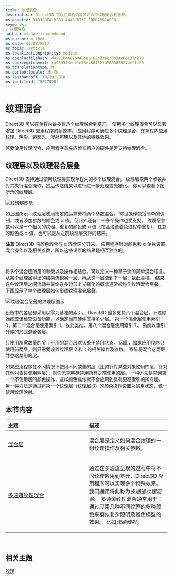 ```yaml
---
title: 纹理混合
description: Direct3D 可以在单程内最多将八个纹理融合到基元。
ms.assetid: 9AD388FA-B2B9-44A9-B73E-EDBD7357ACFB
keywords:
- 纹理混合
author: michaelfromredmond
ms.author: mithom
ms.date: 02/08/2017
ms.topic: article
ms.localizationpriority: medium
ms.openlocfilehash: d4121bd402b048ee6102ed3be30b94a66e274273
ms.sourcegitcommit: ca96031debe1e76d4501621a7680079244ef1c60
ms.translationtype: MT
ms.contentlocale: zh-CN
ms.lasthandoff: 10/30/2018
ms.locfileid: "5817428"
---
```

# <a name="texture-blending"></a>纹理混合


Direct3D 可以在单程内最多将八个纹理融合到基元。 使用多个纹理混合可以显著增加 Direct3D 应用程序的帧速率。 应用程序可通过多个纹理混合，在单程内应用纹理、阴影、镜面光、漫射照明以及其他的特殊效果。

若要使用纹理混合，应用程序首先应检查用户的硬件是否支持纹理混合。

## <a name="span-idtexture-stages-and-the-texture-blending-cascadespanspan-idtexture-stages-and-the-texture-blending-cascadespanspan-idtexture-stages-and-the-texture-blending-cascadespantexture-stages-and-the-texture-blending-cascade"></a><span id="Texture-Stages-and-the-Texture-Blending-Cascade"></span><span id="texture-stages-and-the-texture-blending-cascade"></span><span id="TEXTURE-STAGES-AND-THE-TEXTURE-BLENDING-CASCADE"></span>纹理层以及纹理混合层叠


Direct3D 支持通过使用纹理层实现单程内的多个纹理混合。 纹理层取两个参数并对其执行混合操作，然后传递结果以进行进一步处理或光栅化。 你可以查看下图所示的纹理层。

![纹理层图示](images/texstg.png)

如上图所示，纹理层使用指定的运算符将两个参数混合。 常见操作包括简单的调制，或者添加参数的颜色或 α 值，但此外还有二十多个操作也受支持。 纹理层参数可以是一个相关的纹理、重复的颜色或 α 值（在高洛德着色过程中重复）、任意的颜色或 α 值，也可以是从之前纹理层获得的结果。

**注意** Direct3D 将颜色混合与 α 混合区分开来。 应用程序针对颜色和 α 单独设置混合操作以及相关参数，所以这些设置的结果是相互独立的。

 

将多个混合层所用的参数以及操作相结合，可以定义一种基于流的简单混合语言。 从某个纹理层得出的结果流到另一层，再从这一层流到下一层，依此类推。 结果在各纹理层之间流动并最终在多边形上光栅化的概念通常被称作纹理混合层叠。 下图显示了单个纹理层如何形成纹理混合层叠。

![纹理混合层叠的纹理层图示](images/tcascade.png)

设备中的各层都采用以零为基准的索引。 Direct3D 最多支持八个混合层，不过你始终应该检查设备功能，以确定当前硬件支持多少层。 第一个混合层使用索引 0，第二个混合层使用索引 1，依此类推，第八个混合层使用索引 7。 系统以索引升序的形式混合各层。

只使用所需数量的层；不用的混合层默认处于禁用状态。 因此，如果应用程序只使用前两层，则只需要设置纹理层 0 和 1 的相关操作及参数。 系统将混合这两层并忽略禁用的层。

如果应用程序在不同情况下使用不同数量的层（比如针对某些对象使用四层，针对其他对象只使用两层），则你无需明确禁用所有之前使用的层。 一种方法是禁用第一个不使用层的颜色操作，这样颜色操作就不会应用到具有更高索引的所有层。 另一种方法是通过将第一个纹理层（纹理层 0）的颜色操作设置为禁用状态，统一禁用纹理映射。

## <a name="span-idin-this-sectionspanin-this-section"></a><span id="in-this-section"></span>本节内容


<table>
<colgroup>
<col width="50%" />
<col width="50%" />
</colgroup>
<thead>
<tr class="header">
<th align="left">主题</th>
<th align="left">描述</th>
</tr>
</thead>
<tbody>
<tr class="odd">
<td align="left"><p><a href="blending-stages.md">混合层</a></p></td>
<td align="left"><p>混合层是定义如何混合纹理的一组纹理操作及相关参数。</p></td>
</tr>
<tr class="even">
<td align="left"><p><a href="multipass-texture-blending.md">多通道纹理混合</a></p></td>
<td align="left"><p>通过在多通道呈现的过程中将不同纹理应用到基元，Direct3D 应用程序可以实现多个特殊效果。 我们通用将此称为<em>多通道纹理混合</em>。 多通道纹理混合通常用于：通过应用几种不同纹理的多种颜色来模拟复杂照明及着色模型的效果。 比如<em>光照映射</em>。</p></td>
</tr>
</tbody>
</table>

 

## <a name="span-idrelated-topicsspanrelated-topics"></a><span id="related-topics"></span>相关主题


[纹理](textures.md)

 

 




